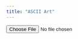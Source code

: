 ```yaml
---
title: "ASCII Art"
---
```

<input type="file" onchange="previewFile()">

<!-- <img src="" height="200" alt="Image preview"> -->
<!-- <canvas id="myCanvas"></canvas> -->

<canvas id="myCanvas" style="display: none;"></canvas>

<script type="text/javascript">

	var chars =
	["$","@","B","%","8","&","W","M","#","*","o","a","h","k","b","d","p","q","w","m","Z","O","0","Q","L","C","J","U","Y","X","z","c","v","u","n","x","r","j","f","t","/","\\","|","(",")","1","{","}","[","]","?","-","_","+","~","<",">","i","!","l","I",";",":",",","\"","^","`","'",".","&nbsp;"];
	
	var canvas = document.getElementById("myCanvas");
	var ctx = canvas.getContext("2d");

	function previewFile(){
		// var preview = $("img"); // NO
		// var preview = document.getElementById("img"); // NO

		// var preview = document.querySelector("img"); // YES
		var file = document.querySelector("input[type=file]").files[0];
		var reader = new FileReader();

		reader.onloadend = function(){
			var img = new Image();
			img.onload = function(){
				ctx.fillStyle = "#FFFFFF";
				ctx.fillRect(0, 0, canvas.width, canvas.height);
				canvas.height = canvas.width * 1.0 / img.width * img.height; 
	            ctx.drawImage(img, 0, 0, canvas.width, canvas.height);
	            assicArt();
        	}
			// preview.src = reader.result;
			img.src = reader.result;
		}

		if(file){
			reader.readAsDataURL(file);
		}else{
			// preview.src = "";
		}
	}

	function assicArt(){

		$("code").remove();

		var unit = {}; // Object.
		unit.x = 4;
		unit.y = 2.8 * unit.x; // ratio of x & y is important.
		var graynum = chars.length;
		var range = 256.0 / graynum;
		var eps = 1e-6;

		$("#myCanvas").after("<code></code>");
		for(var y = 0; y < canvas.height; y += unit.y){
			var str = "<br><span class='n'>";
			for(var x = 0; x < canvas.width; x += unit.x){
					var data = ctx.getImageData(x, y, 1, 1).data;
					var r = data[0];
					var g = data[1];
					var b = data[2];
					var alpha = data[3]; // alpha =  [0, 255];
					var gray = 0.2126 * r + 0.7152 * g + 0.0722 * b;
					var index = Math.floor(gray / range);
					if(alpha <= 10) index = graynum - 1; // when alpha is very small.

					str += chars[index];

			}
			$("code").append(str);
		}
	}
</script>